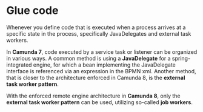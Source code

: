 # Glue code

Whenever you define code that is executed when a process arrives at a specific state in the process, specifically JavaDelegates and external task workers.

In **Camunda 7**, code executed by a service task or listener can be organized in various ways. A common method is using a **JavaDelegate** for a spring-integrated engine, for which a bean implementing the JavaDelegate interface is referenced via an expression in the BPMN xml. Another method, that is closer to the architecture enforced in Camunda 8, is the **external task worker pattern**.

With the enforced remote engine architecture in **Camunda 8**, only the **external task worker pattern** can be used, utilizing so-called **job workers**.
